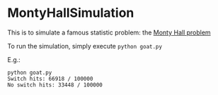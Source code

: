 # MontyHallSimulation

This is to simulate a famous statistic problem: the [Monty Hall problem](https://en.wikipedia.org/wiki/Monty_Hall_problem)

To run the simulation, simply execute `python goat.py`

E.g.:
```
python goat.py
Switch hits: 66918 / 100000
No switch hits: 33448 / 100000
```
